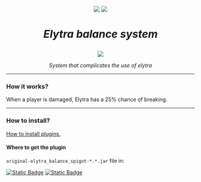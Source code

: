 <p align="center">
    <span>
    <a href="https://github.com/AndyLocks/elytra_balance_spigot/releases"><img src="https://img.shields.io/badge/Releases-gray?style=for-the-badge&logo=github&label=Git&labelColor=black"></a>
    </span>
    <span>
    <a href="https://github.com/AndyLocks/elytra_balance_spigot/blob/master/LICENSE"><img src="https://img.shields.io/badge/gpl-blue?style=for-the-badge&label=license&labelColor=black"></a>
    </span>
</p>

# *<p align="center">Elytra balance system</p>*

<p align="center">
    <img src="https://static.wikia.nocookie.net/minecraft_gamepedia/images/6/6f/Elytra_JE2_BE2.png/revision/latest?cb=20230930213939">
</p>

*<p align="center">System that complicates the use of elytra</p>*
___
### How it works?
When a player is damaged, Elytra has a 25% chance of breaking.
___
### How to install?
[How to install plugins.](https://bukkit.fandom.com/wiki/Installing_Plugins)
#### Where to get the plugin
`original-elytra_balance_spigot-*.*.jar` file in:

[![Static Badge](https://img.shields.io/badge/Releases-gray?style=for-the-badge&logo=github&label=Git&labelColor=black)](https://github.com/AndyLocks/elytra_balance_spigot/releases)
[![Static Badge](https://img.shields.io/badge/target-gray?style=for-the-badge&logo=github&label=Git&labelColor=black)](https://github.com/AndyLocks/elytra_balance_spigot/tree/master/target)
